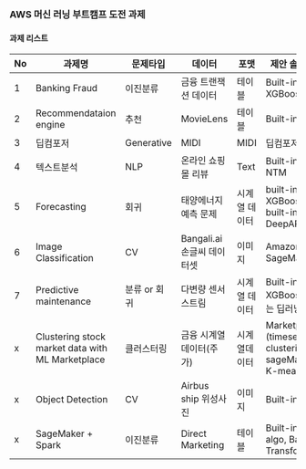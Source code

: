 ### AWS 머신 러닝 부트캠프 도전 과제

#### 과제 리스트

|No | 과제명          |  문제타입 | 데이터           | 포맷   | 제안 솔루션 | 난이도 | supporter |
|---|---            | ---     |---             |---    |---    |--- |--- |
|1| Banking Fraud | 이진분류  | 금융 트랜잭션 데이터 | 테이블 | Built-in XGBoost | Basic | SM |
|2| Recommendataion engine | 추천    | MovieLens    | 테이블   | Built-in FM | Basic | GS |
|3| 딥컴포저    | Generative   | MIDI            | MIDI    | 딥컴포저    | Basic | DK |
|4| 텍스트분석 | NLP   | 온라인 쇼핑몰 리뷰   | Text    | Built-in NTM  | Intermediate | GS |
|5| Forecasting  | 회귀 | 태양에너지 예측 문제  | 시계열 데이터  | built-in XGBoost, built-in DeepAR    | Expert | DK |
|6| Image Classification  | CV     | Bangali.ai 손글씨 데이터셋  | 이미지    | Amazon SageMaker  | Inter-high | DK |
|7| Predictive maintenance | 분류 or 회귀 | 다변량 센서스트림 | 시계열 데이터 | Built-in XGBoost 또는 딥러닝 | Expert | SM |
|x| Clustering stock market data with ML Marketplace | 클러스터링  | 금융 시계열 데이터(주가) | 시계열데이터 | Marketplace (timeseries clustering), sageMaker K-means | Intermediate | SM |
|x| Object Detection  | CV     | Airbus ship 위성사진  | 이미지    | Built-in OD  | Inter-high | DK |
|x| SageMaker + Spark  | 이진분류     | Direct Marketing   | 테이블  | Built-in algo, Batch Transform | Intermediate | GS |

